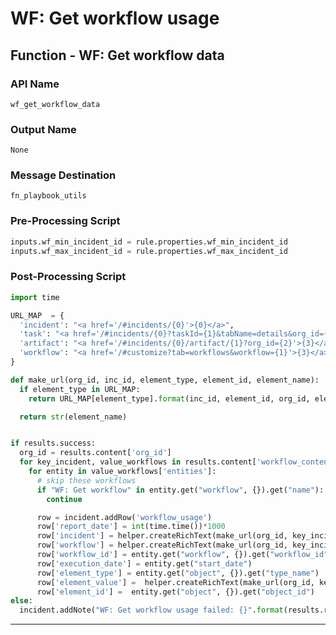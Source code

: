 <!--
    DO NOT MANUALLY EDIT THIS FILE
    THIS FILE IS AUTOMATICALLY GENERATED WITH resilient-circuits codegen
-->

# WF: Get workflow usage

## Function - WF: Get workflow data

### API Name
`wf_get_workflow_data`

### Output Name
`None`

### Message Destination
`fn_playbook_utils`

### Pre-Processing Script
```python
inputs.wf_min_incident_id = rule.properties.wf_min_incident_id
inputs.wf_max_incident_id = rule.properties.wf_max_incident_id
```

### Post-Processing Script
```python
import time

URL_MAP  = {
  'incident': "<a href='/#incidents/{0}'>{0}</a>",
  'task': "<a href='/#incidents/{0}?taskId={1}&tabName=details&org_id={2}'>{3}</a>",
  'artifact': "<a href='/#incidents/{0}/artifact/{1}?org_id={2}'>{3}</a>",
  'workflow': "<a href='/#customize?tab=workflows&workflow={1}'>{3}</a>"
}

def make_url(org_id, inc_id, element_type, element_id, element_name):
  if element_type in URL_MAP:
    return URL_MAP[element_type].format(inc_id, element_id, org_id, element_name)

  return str(element_name)


if results.success:
  org_id = results.content['org_id']
  for key_incident, value_workflows in results.content['workflow_content'].items():
    for entity in value_workflows['entities']:
      # skip these workflows
      if "WF: Get workflow" in entity.get("workflow", {}).get("name"):
        continue

      row = incident.addRow('workflow_usage')
      row['report_date'] = int(time.time())*1000
      row['incident'] = helper.createRichText(make_url(org_id, key_incident, 'incident', entity.get("object", {}).get("object_id"), entity.get("object", {}).get("object_name")))
      row['workflow'] = helper.createRichText(make_url(org_id, key_incident, 'workflow', entity.get("workflow", {}).get("workflow_id"), entity.get("workflow", {}).get("name")))
      row['workflow_id'] = entity.get("workflow", {}).get("workflow_id")
      row['execution_date'] = entity.get("start_date")
      row['element_type'] = entity.get("object", {}).get("type_name")
      row['element_value'] =  helper.createRichText(make_url(org_id, key_incident, entity.get("object", {}).get("type_name"), entity.get("object", {}).get("object_id"), entity.get("object", {}).get("object_name")))
      row['element_id'] =  entity.get("object", {}).get("object_id")
else:
  incident.addNote("WF: Get workflow usage failed: {}".format(results.reason))
```

---

